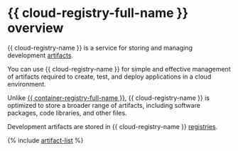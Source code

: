 # {{ cloud-registry-full-name }} overview

{{ cloud-registry-name }} is a service for storing and managing development [artifacts](artifacts.md).

You can use {{ cloud-registry-name }} for simple and effective management of artifacts required to create, test, and deploy applications in a cloud environment.

Unlike [{{ container-registry-full-name }}](../../container-registry/concepts/index.md), {{ cloud-registry-name }} is optimized to store a broader range of artifacts, including software packages, code libraries, and other files.

Development artifacts are stored in {{ cloud-registry-name }} [registries](registry.md).

{% include [artifact-list](../../_includes/cloud-registry/artifacts-list.md) %}